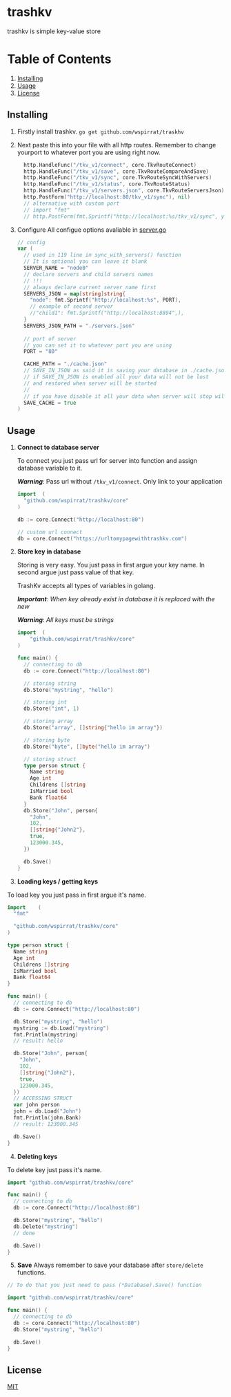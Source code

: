 
# trashkv

<p> trashkv is simple key-value store </p>

# Table of Contents
1. [Installing](#installing)
2. [Usage](#usage )
3. [License](#License)

## Installing

1. Firstly install trashkv.
  ``` go get github.com/wspirrat/traskhv ```

2. Next paste this into your file with all http routes.
    Remember to change yourport to whatever port you are using right now.
    ```go
      http.HandleFunc("/tkv_v1/connect", core.TkvRouteConnect)
      http.HandleFunc("/tkv_v1/save", core.TkvRouteCompareAndSave)
      http.HandleFunc("/tkv_v1/sync", core.TkvRouteSyncWithServers)
      http.HandleFunc("/tkv_v1/status", core.TkvRouteStatus)
      http.HandleFunc("/tkv_v1/servers.json", core.TkvRouteServersJson)
      http.PostForm("http://localhost:80/tkv_v1/sync"), nil)
      // alternative with custom port 
      // import "fmt"
      // http.PostForm(fmt.Sprintf("http://localhost:%s/tkv_v1/sync", yourport), nil)
    ```

3. Configure 
    All configue options avaliable in [server.go]()
    ```go
    // config
    var (
      // used in 119 line in sync_with_servers() function
      // It is optional you can leave it blank
      SERVER_NAME = "node0"
      // declare servers and child servers names
      // !!!
      // always declare current server name first
      SERVERS_JSON = map[string]string{
        "node": fmt.Sprintf("http://localhost:%s", PORT),
        // example of second server
        //"child1": fmt.Sprintf("http://localhost:8894",),
      }
      SERVERS_JSON_PATH = "./servers.json"
      
      // port of server
      // you can set it to whatever port you are using
      PORT = "80"

      CACHE_PATH = "./cache.json"
      // SAVE_IN_JSON as said it is saving your database in ./cache.json
      // if SAVE_IN_JSON is enabled all your data will not be lost
      // and restored when server will be started
      //
      // if you have disable it all your data when server will stop will be gone
      SAVE_CACHE = true
    )
    ```

## Usage

1. **Connect to database server**
    <p> To connect you just pass url for server into function and assign database variable to it.</p>

    ***Warning***: Pass url without ```/tkv_v1/connect```. Only link to your application
    
    ```go 
    import 	(
      "github.com/wspirrat/trashkv/core"
    )

    db := core.Connect("http://localhost:80")

    // custom url connect
    db = core.Connect("https://urltomypagewithtrashkv.com")
    ```

2. **Store key in database**
    <p> Storing is very easy. You just pass in first argue your key name. In second argue just pass value of that key. </p>

    <p> TrashKv accepts all types of variables in golang. </p>

    ***Important***: *When key already exist in database it is replaced with the new* 

    ***Warning***: *All keys must be strings*

    ```go
    import 	(
        "github.com/wspirrat/trashkv/core"
    )

    func main() {
      // connecting to db
      db := core.Connect("http://localhost:80")

      // storing string
      db.Store("mystring", "hello")

      // storing int
      db.Store("int", 1)

      // storing array
      db.Store("array", []string{"hello im array"})

      // storing byte
      db.Store("byte", []byte("hello im array")

      // storing struct
      type person struct {
        Name string
        Age int
        Childrens []string
        IsMarried bool
        Bank float64
      }
      db.Store("John", person{
        "John",
        102,
        []string{"John2"},
        true,
        123000.345,
      })

      db.Save()
    }
    ```

3. **Loading keys / getting keys**
  <p> To load key you just pass in first argue it's name.</p>
  
  ```go
  import 	(
    "fmt"

    "github.com/wspirrat/trashkv/core"
  )

  type person struct {
    Name string
    Age int
    Childrens []string
    IsMarried bool
    Bank float64
  }

  func main() {
    // connecting to db
    db := core.Connect("http://localhost:80")

    db.Store("mystring", "hello")
    mystring := db.Load("mystring")
    fmt.Println(mystring)
    // result: hello

    db.Store("John", person{
      "John",
      102,
      []string{"John2"},
      true,
      123000.345,
    })
    // ACCESSING STRUCT
    var john person
    john = db.Load("John")
    fmt.Println(john.Bank)
    // result: 123000.345

    db.Save()
  }
  ```

4. **Deleting keys**
  <p> To delete key just pass it's name. </p>

  ```go
  import "github.com/wspirrat/trashkv/core"

  func main() {
    // connecting to db
    db := core.Connect("http://localhost:80")

    db.Store("mystring", "hello")
    db.Delete("mystring")
    // done

    db.Save()
  }
  ```

5. **Save**
  Always remember to save your database after ```store/delete``` functions.

  ```go
  // To do that you just need to pass (*Database).Save() function

  import "github.com/wspirrat/trashkv/core"

  func main() {
    // connecting to db
    db := core.Connect("http://localhost:80")
    db.Store("mystring", "hello")

    db.Save()
  }
  ```
## License
[MIT](https://choosealicense.com/licenses/mit/)